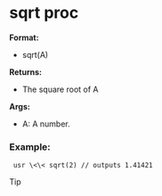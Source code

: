 # sqrt proc
**Format:**
+   sqrt(A)
<!-- -->
**Returns:**
+   The square root of A
<!-- -->
**Args:**
+   A: A number.
### Example:

```
 usr \<\< sqrt(2) // outputs 1.41421 
```


> [!TIP] 
> 